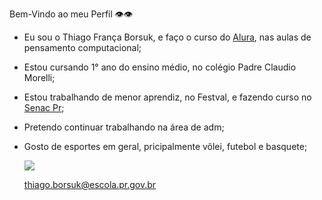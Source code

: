 Bem-Vindo ao meu Perfil 👁️👁️

- Eu sou o Thiago França Borsuk, e faço o curso do [Alura](https://www.alura.com.br/), nas aulas de pensamento computacional;
- Estou cursando  1° ano do ensino médio, no colégio Padre Claudio Morelli;
- Estou trabalhando de menor aprendiz, no Festval, e fazendo curso no [Senac Pr](https://www.pr.senac.br/principal/);
- Pretendo continuar trabalhando na área de adm;
- Gosto de esportes em geral, pricipalmente vôlei, futebol e basquete;

  ![](https://encrypted-tbn0.gstatic.com/images?q=tbn:ANd9GcTgS28bg3k3DLeyA64FR2CillY0EVpHHj15Ig&s)

  thiago.borsuk@escola.pr.gov.br
